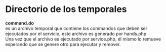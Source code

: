 Directorio de los temporales
=====

<strong>command.do </strong><br>
es un archivo temporal que contiene los commandos que deben ser ejecutados por el servicio, este archivo es generado por hands.php<br>
Una vez que el archivo es ejecutado por service.php, él mismo lo remueve esperando que se genere otro para ejecutar y remover.